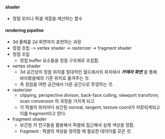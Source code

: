 #### shader
- 정점 위치나 픽셀 색깔을 계산하는 함수
#### rendering pipeline
- 3d 물체를 2d 화면까지 표현하는 과정
- 정점 조립 ->  vertex shader -> rasterizer -> fragment shader
- 정점 조립
	- 정접 buffer 요소들을 정점 구조체로 조립함.
- vertex shader
	- 3d 공간상의 정점 위치를 절대적인 월드에서의 위치에서 ***카메라 화면*** 을 통해 바라봤을때의 기준 위치로 옮겨주는 것. 
	- 즉 정점을 어떤 공간에서 다른 공간으로 투영하는 것.
- rasterizer
	- clipping, perspective divison, back-face culling, viewport transform, scan conversion 의 과정을 거치게 되고
	- 각 픽셀의 위치마다 보간된 normal, tangent, texture coord가 저장되게되고 이를 fragment라고 한다.
- fragment shader
	- 보간된 저 친구들을 활용해서 픽셀에 접근해서 실제 색상을 정함.
	- fragment : 픽셀의 색상을 정의할 때 필요한 데이터를 모은 것.
